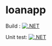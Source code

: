 # loanapp

Build : [![.NET](https://github.com/alperhankendi/loanapp/actions/workflows/dotnet.yml/badge.svg)](https://github.com/alperhankendi/loanapp/actions/workflows/dotnet.yml)

Unit test: [![.NET](https://github.com/alperhankendi/loanapp/actions/workflows/dotnet.yml/badge.svg)](https://github.com/alperhankendi/loanapp/actions/workflows/dotnet.yml)
